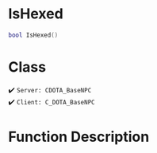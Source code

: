# IsHexed
```lua
bool IsHexed()
```
# Class
✔️ `Server: CDOTA_BaseNPC`  
✔️ `Client: C_DOTA_BaseNPC`  

# Function Description

